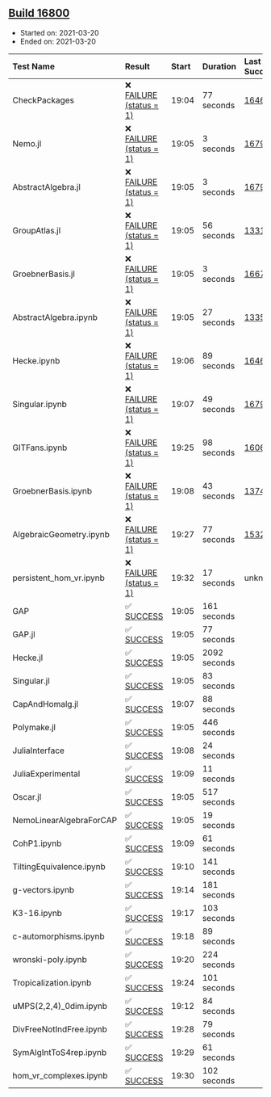## [Build 16800](https://oscarci.mathematik.uni-kl.de/job/oscar/16800/)

* Started on: 2021-03-20
* Ended on: 2021-03-20

| Test Name    | Result | Start | Duration | Last Success | First Failure |
|:-------------|:-------|:------|:---------|:-------------|:--------------|
| CheckPackages | ❌ [FAILURE (status = 1)](https://oscarci.mathematik.uni-kl.de/job/oscar/16800/artifact/logs/build-16800/CheckPackages.log) | 19:04 | 77 seconds | [16463](https://oscarci.mathematik.uni-kl.de/job/oscar/16463/) | [16464](https://oscarci.mathematik.uni-kl.de/job/oscar/16464/) |
| Nemo.jl | ❌ [FAILURE (status = 1)](https://oscarci.mathematik.uni-kl.de/job/oscar/16800/artifact/logs/build-16800/Nemo.jl.log) | 19:05 | 3 seconds | [16793](https://oscarci.mathematik.uni-kl.de/job/oscar/16793/) | [16794](https://oscarci.mathematik.uni-kl.de/job/oscar/16794/) |
| AbstractAlgebra.jl | ❌ [FAILURE (status = 1)](https://oscarci.mathematik.uni-kl.de/job/oscar/16800/artifact/logs/build-16800/AbstractAlgebra.jl.log) | 19:05 | 3 seconds | [16792](https://oscarci.mathematik.uni-kl.de/job/oscar/16792/) | [16793](https://oscarci.mathematik.uni-kl.de/job/oscar/16793/) |
| GroupAtlas.jl | ❌ [FAILURE (status = 1)](https://oscarci.mathematik.uni-kl.de/job/oscar/16800/artifact/logs/build-16800/GroupAtlas.jl.log) | 19:05 | 56 seconds | [13311](https://oscarci.mathematik.uni-kl.de/job/oscar/13311/) | [13312](https://oscarci.mathematik.uni-kl.de/job/oscar/13312/) |
| GroebnerBasis.jl | ❌ [FAILURE (status = 1)](https://oscarci.mathematik.uni-kl.de/job/oscar/16800/artifact/logs/build-16800/GroebnerBasis.jl.log) | 19:05 | 3 seconds | [16676](https://oscarci.mathematik.uni-kl.de/job/oscar/16676/) | [16677](https://oscarci.mathematik.uni-kl.de/job/oscar/16677/) |
| AbstractAlgebra.ipynb | ❌ [FAILURE (status = 1)](https://oscarci.mathematik.uni-kl.de/job/oscar/16800/artifact/logs/build-16800/AbstractAlgebra.ipynb.log) | 19:05 | 27 seconds | [13355](https://oscarci.mathematik.uni-kl.de/job/oscar/13355/) | [13356](https://oscarci.mathematik.uni-kl.de/job/oscar/13356/) |
| Hecke.ipynb | ❌ [FAILURE (status = 1)](https://oscarci.mathematik.uni-kl.de/job/oscar/16800/artifact/logs/build-16800/Hecke.ipynb.log) | 19:06 | 89 seconds | [16463](https://oscarci.mathematik.uni-kl.de/job/oscar/16463/) | [16464](https://oscarci.mathematik.uni-kl.de/job/oscar/16464/) |
| Singular.ipynb | ❌ [FAILURE (status = 1)](https://oscarci.mathematik.uni-kl.de/job/oscar/16800/artifact/logs/build-16800/Singular.ipynb.log) | 19:07 | 49 seconds | [16793](https://oscarci.mathematik.uni-kl.de/job/oscar/16793/) | [16794](https://oscarci.mathematik.uni-kl.de/job/oscar/16794/) |
| GITFans.ipynb | ❌ [FAILURE (status = 1)](https://oscarci.mathematik.uni-kl.de/job/oscar/16800/artifact/logs/build-16800/GITFans.ipynb.log) | 19:25 | 98 seconds | [16068](https://oscarci.mathematik.uni-kl.de/job/oscar/16068/) | [16069](https://oscarci.mathematik.uni-kl.de/job/oscar/16069/) |
| GroebnerBasis.ipynb | ❌ [FAILURE (status = 1)](https://oscarci.mathematik.uni-kl.de/job/oscar/16800/artifact/logs/build-16800/GroebnerBasis.ipynb.log) | 19:08 | 43 seconds | [13748](https://oscarci.mathematik.uni-kl.de/job/oscar/13748/) | [13749](https://oscarci.mathematik.uni-kl.de/job/oscar/13749/) |
| AlgebraicGeometry.ipynb | ❌ [FAILURE (status = 1)](https://oscarci.mathematik.uni-kl.de/job/oscar/16800/artifact/logs/build-16800/AlgebraicGeometry.ipynb.log) | 19:27 | 77 seconds | [15322](https://oscarci.mathematik.uni-kl.de/job/oscar/15322/) | [15323](https://oscarci.mathematik.uni-kl.de/job/oscar/15323/) |
| persistent_hom_vr.ipynb | ❌ [FAILURE (status = 1)](https://oscarci.mathematik.uni-kl.de/job/oscar/16800/artifact/logs/build-16800/persistent_hom_vr.ipynb.log) | 19:32 | 17 seconds | unknown | unknown |
| GAP | ✅ [SUCCESS](https://oscarci.mathematik.uni-kl.de/job/oscar/16800/artifact/logs/build-16800/GAP.log) | 19:05 | 161 seconds |  |  |
| GAP.jl | ✅ [SUCCESS](https://oscarci.mathematik.uni-kl.de/job/oscar/16800/artifact/logs/build-16800/GAP.jl.log) | 19:05 | 77 seconds |  |  |
| Hecke.jl | ✅ [SUCCESS](https://oscarci.mathematik.uni-kl.de/job/oscar/16800/artifact/logs/build-16800/Hecke.jl.log) | 19:05 | 2092 seconds |  |  |
| Singular.jl | ✅ [SUCCESS](https://oscarci.mathematik.uni-kl.de/job/oscar/16800/artifact/logs/build-16800/Singular.jl.log) | 19:05 | 83 seconds |  |  |
| CapAndHomalg.jl | ✅ [SUCCESS](https://oscarci.mathematik.uni-kl.de/job/oscar/16800/artifact/logs/build-16800/CapAndHomalg.jl.log) | 19:07 | 88 seconds |  |  |
| Polymake.jl | ✅ [SUCCESS](https://oscarci.mathematik.uni-kl.de/job/oscar/16800/artifact/logs/build-16800/Polymake.jl.log) | 19:05 | 446 seconds |  |  |
| JuliaInterface | ✅ [SUCCESS](https://oscarci.mathematik.uni-kl.de/job/oscar/16800/artifact/logs/build-16800/JuliaInterface.log) | 19:08 | 24 seconds |  |  |
| JuliaExperimental | ✅ [SUCCESS](https://oscarci.mathematik.uni-kl.de/job/oscar/16800/artifact/logs/build-16800/JuliaExperimental.log) | 19:09 | 11 seconds |  |  |
| Oscar.jl | ✅ [SUCCESS](https://oscarci.mathematik.uni-kl.de/job/oscar/16800/artifact/logs/build-16800/Oscar.jl.log) | 19:05 | 517 seconds |  |  |
| NemoLinearAlgebraForCAP | ✅ [SUCCESS](https://oscarci.mathematik.uni-kl.de/job/oscar/16800/artifact/logs/build-16800/NemoLinearAlgebraForCAP.log) | 19:05 | 19 seconds |  |  |
| CohP1.ipynb | ✅ [SUCCESS](https://oscarci.mathematik.uni-kl.de/job/oscar/16800/artifact/logs/build-16800/CohP1.ipynb.log) | 19:09 | 61 seconds |  |  |
| TiltingEquivalence.ipynb | ✅ [SUCCESS](https://oscarci.mathematik.uni-kl.de/job/oscar/16800/artifact/logs/build-16800/TiltingEquivalence.ipynb.log) | 19:10 | 141 seconds |  |  |
| g-vectors.ipynb | ✅ [SUCCESS](https://oscarci.mathematik.uni-kl.de/job/oscar/16800/artifact/logs/build-16800/g-vectors.ipynb.log) | 19:14 | 181 seconds |  |  |
| K3-16.ipynb | ✅ [SUCCESS](https://oscarci.mathematik.uni-kl.de/job/oscar/16800/artifact/logs/build-16800/K3-16.ipynb.log) | 19:17 | 103 seconds |  |  |
| c-automorphisms.ipynb | ✅ [SUCCESS](https://oscarci.mathematik.uni-kl.de/job/oscar/16800/artifact/logs/build-16800/c-automorphisms.ipynb.log) | 19:18 | 89 seconds |  |  |
| wronski-poly.ipynb | ✅ [SUCCESS](https://oscarci.mathematik.uni-kl.de/job/oscar/16800/artifact/logs/build-16800/wronski-poly.ipynb.log) | 19:20 | 224 seconds |  |  |
| Tropicalization.ipynb | ✅ [SUCCESS](https://oscarci.mathematik.uni-kl.de/job/oscar/16800/artifact/logs/build-16800/Tropicalization.ipynb.log) | 19:24 | 101 seconds |  |  |
| uMPS(2,2,4)_0dim.ipynb | ✅ [SUCCESS](https://oscarci.mathematik.uni-kl.de/job/oscar/16800/artifact/logs/build-16800/uMPS-2-2-4-_0dim.ipynb.log) | 19:12 | 84 seconds |  |  |
| DivFreeNotIndFree.ipynb | ✅ [SUCCESS](https://oscarci.mathematik.uni-kl.de/job/oscar/16800/artifact/logs/build-16800/DivFreeNotIndFree.ipynb.log) | 19:28 | 79 seconds |  |  |
| SymAlgIntToS4rep.ipynb | ✅ [SUCCESS](https://oscarci.mathematik.uni-kl.de/job/oscar/16800/artifact/logs/build-16800/SymAlgIntToS4rep.ipynb.log) | 19:29 | 61 seconds |  |  |
| hom_vr_complexes.ipynb | ✅ [SUCCESS](https://oscarci.mathematik.uni-kl.de/job/oscar/16800/artifact/logs/build-16800/hom_vr_complexes.ipynb.log) | 19:30 | 102 seconds |  |  |
